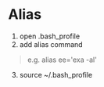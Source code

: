 # Alias

1. open .bash_profile
2. add alias command
> e.g. alias ee='exa -al'
3. source ~/.bash_profile
